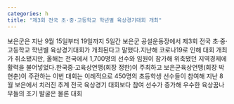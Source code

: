 ```yaml
---
categories: h
title: "제3회 전국 초·중·고등학교 학년별 육상경기대회 개최"
---
```

보은군은 지난 9월 15일부터 19일까지 5일간 보은군 공설운동장에서 제3회 전국 초·중·고등학교 학년별 육상경기대회가 개최된다고 말했다.지난해 코로나19로 인해 대회 개최가 취소됐지만, 올해는 전국에서 1,700명의 선수와 임원이 참가해 위축됐던 지역경제에 활력을 불어넣었다.한국중·고육상연맹(회장 정한)이 주최하고 보은군육상연맹(회장 박현춘)이 주관하는 이번 대회는 이례적으로 450명의 초등학생 선수들이 참여해 지난 8월 보은에서 치러진 추계 전국 육상경기 대회보다 참여 선수가 증가해 우수한 육상꿈나무들의 조기 발굴은 물론 대회